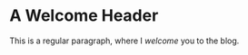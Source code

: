 ---
---
A Welcome Header
================

This is a regular paragraph, where I *welcome* you to the blog.
